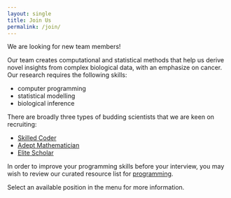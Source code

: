 ```yaml
---
layout: single
title: Join Us
permalink: /join/
---
```


We are looking for new team members!

Our team creates computational and statistical methods that help us derive
novel insights from complex biological data, with an emphasize on cancer.
Our research requires the following skills:
- computer programming
- statistical modelling
- biological inference

There are broadly three types of budding scientists that we are keen on
recruiting:
- [Skilled Coder](/join/postgrad/#skilled-coder)
- [Adept Mathematician](/join/postgrad/#adept-mathematician)
- [Elite Scholar](/join/postgrad/#elite-scholar)

In order to improve your programming skills before your interview,
you may wish to review our curated resource list for
[programming](/res/programming/).

Select an available position in the menu for more information.

